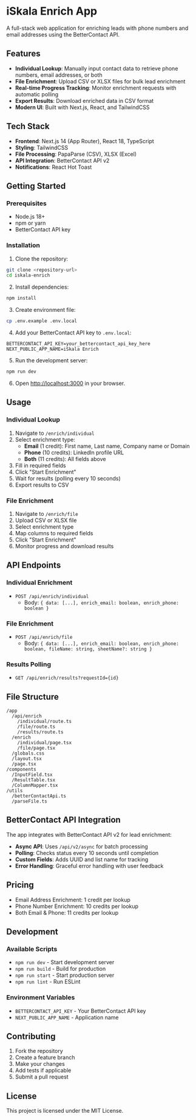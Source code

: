# iSkala Enrich App

A full-stack web application for enriching leads with phone numbers and email addresses using the BetterContact API.

## Features

- **Individual Lookup**: Manually input contact data to retrieve phone numbers, email addresses, or both
- **File Enrichment**: Upload CSV or XLSX files for bulk lead enrichment
- **Real-time Progress Tracking**: Monitor enrichment requests with automatic polling
- **Export Results**: Download enriched data in CSV format
- **Modern UI**: Built with Next.js, React, and TailwindCSS

## Tech Stack

- **Frontend**: Next.js 14 (App Router), React 18, TypeScript
- **Styling**: TailwindCSS
- **File Processing**: PapaParse (CSV), XLSX (Excel)
- **API Integration**: BetterContact API v2
- **Notifications**: React Hot Toast

## Getting Started

### Prerequisites

- Node.js 18+ 
- npm or yarn
- BetterContact API key

### Installation

1. Clone the repository:
```bash
git clone <repository-url>
cd iskala-enrich
```

2. Install dependencies:
```bash
npm install
```

3. Create environment file:
```bash
cp .env.example .env.local
```

4. Add your BetterContact API key to `.env.local`:
```env
BETTERCONTACT_API_KEY=your_bettercontact_api_key_here
NEXT_PUBLIC_APP_NAME=iSkala Enrich
```

5. Run the development server:
```bash
npm run dev
```

6. Open [http://localhost:3000](http://localhost:3000) in your browser.

## Usage

### Individual Lookup

1. Navigate to `/enrich/individual`
2. Select enrichment type:
   - **Email** (1 credit): First name, Last name, Company name or Domain
   - **Phone** (10 credits): LinkedIn profile URL
   - **Both** (11 credits): All fields above
3. Fill in required fields
4. Click "Start Enrichment"
5. Wait for results (polling every 10 seconds)
6. Export results to CSV

### File Enrichment

1. Navigate to `/enrich/file`
2. Upload CSV or XLSX file
3. Select enrichment type
4. Map columns to required fields
5. Click "Start Enrichment"
6. Monitor progress and download results

## API Endpoints

### Individual Enrichment
- `POST /api/enrich/individual`
  - Body: `{ data: [...], enrich_email: boolean, enrich_phone: boolean }`

### File Enrichment
- `POST /api/enrich/file`
  - Body: `{ data: [...], enrich_email: boolean, enrich_phone: boolean, fileName: string, sheetName?: string }`

### Results Polling
- `GET /api/enrich/results?requestId={id}`

## File Structure

```
/app
  /api/enrich
    /individual/route.ts
    /file/route.ts
    /results/route.ts
  /enrich
    /individual/page.tsx
    /file/page.tsx
  /globals.css
  /layout.tsx
  /page.tsx
/components
  /InputField.tsx
  /ResultTable.tsx
  /ColumnMapper.tsx
/utils
  /betterContactApi.ts
  /parseFile.ts
```

## BetterContact API Integration

The app integrates with BetterContact API v2 for lead enrichment:

- **Async API**: Uses `/api/v2/async` for batch processing
- **Polling**: Checks status every 10 seconds until completion
- **Custom Fields**: Adds UUID and list name for tracking
- **Error Handling**: Graceful error handling with user feedback

## Pricing

- Email Address Enrichment: 1 credit per lookup
- Phone Number Enrichment: 10 credits per lookup
- Both Email & Phone: 11 credits per lookup

## Development

### Available Scripts

- `npm run dev` - Start development server
- `npm run build` - Build for production
- `npm run start` - Start production server
- `npm run lint` - Run ESLint

### Environment Variables

- `BETTERCONTACT_API_KEY` - Your BetterContact API key
- `NEXT_PUBLIC_APP_NAME` - Application name

## Contributing

1. Fork the repository
2. Create a feature branch
3. Make your changes
4. Add tests if applicable
5. Submit a pull request

## License

This project is licensed under the MIT License. 